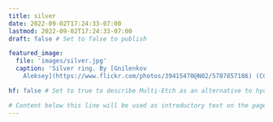 ```yaml
---
title: silver
date: 2022-09-02T17:24:33-07:00
lastmod: 2022-09-02T17:24:33-07:00
draft: false # Set to false to publish

featured_image:
  file: 'images/silver.jpg'
  caption: 'Silver ring. By [Gnilenkov
    Aleksey](https://www.flickr.com/photos/39415470@N02/5787857186) (CC BY 2.0).' # Markdown can be included here

hf: false # Set to true to describe Multi-Etch as an alternative to hydrofluoric acid for this metal.

# Content below this line will be used as introductory text on the page.
---
```

